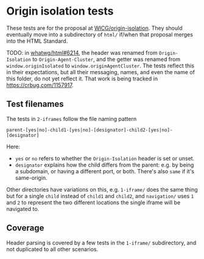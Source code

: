 # Origin isolation tests

These tests are for the proposal at
[WICG/origin-isolation](https://github.com/WICG/origin-isolation). They should
eventually move into a subdirectory of `html/` if/when that proposal merges into
the HTML Standard.

TODO: in [whatwg/html#6214](https://github.com/whatwg/html/pull/6214), the
header was renamed from `Origin-Isolation` to `Origin-Agent-Cluster`, and the
getter was renamed from `window.originIsolated` to `window.originAgentCluster`.
The tests reflect this in their expectations, but all their messaging, names,
and even the name of this folder, do not yet reflect it. That work is being
tracked in <https://crbug.com/1157917>.

## Test filenames

The tests in `2-iframes` follow the file naming pattern

```
parent-[yes|no]-child1-[yes|no]-[designator]-child2-[yes|no]-[designator]
```

Here:

* `yes` or `no` refers to whether the `Origin-Isolation` header is set or unset.
* `designator` explains how the child differs from the parent: e.g. by being a
  subdomain, or having a different port, or both. There's also `same` if it's
  same-origin.

Other directories have variations on this, e.g. `1-iframe/` does the same thing
but for a single `child` instead of `child1` and `child2`, and `navigation/`
uses `1` and `2` to represent the two different locations the single iframe will
be navigated to.

## Coverage

Header parsing is covered by a few tests in the `1-iframe/` subdirectory, and
not duplicated to all other scenarios.
